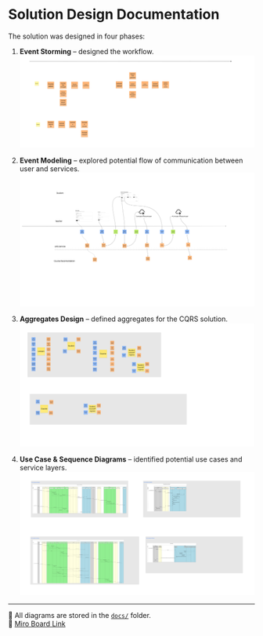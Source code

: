 # Solution Design Documentation

The solution was designed in four phases:

1. **Event Storming** – designed the workflow.  
   ![Phase 1 - discovery](docs/Phase%201%20-%20discovery.jpg)

2. **Event Modeling** – explored potential flow of communication between user and services.  
   ![Phase 2 - event modeling](docs/Phase%202%20-%20event%20modeling.jpg)

3. **Aggregates Design** – defined aggregates for the CQRS solution. 
   ![Phase 3 - design aggregates ](docs/Phase%203%20-%20design%20aggregates.jpg)

4. **Use Case & Sequence Diagrams** – identified potential use cases and service layers.  
   ![Phase 4 - Define use-cases](docs/Phase%204%20-%20Define%20use-cases.jpg)

---

📌 All diagrams are stored in the [`docs/`](docs) folder.  
🔗 [Miro Board Link](https://miro.com/app/board/uXjVJVpCpko=/?share_link_id=480452480824)
